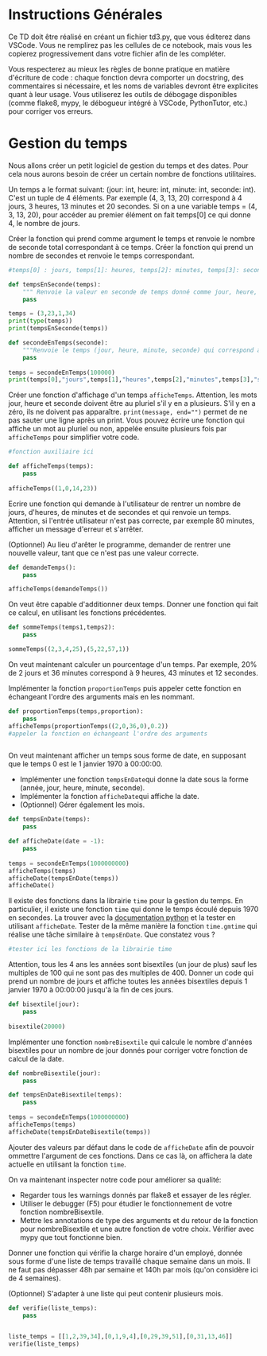 # Instructions Générales

Ce TD doit être réalisé en créant un fichier td3.py, que vous éditerez dans VSCode. Vous ne remplirez pas les cellules de ce notebook, mais vous les copierez progressivement dans votre fichier afin de les compléter.

Vous respecterez au mieux les règles de bonne pratique en matière d'écriture de code : chaque fonction devra comporter un docstring, des commentaires si nécessaire, et les noms de variables devront être explicites quant à leur usage. Vous utiliserez les outils de débogage disponibles (comme flake8, mypy, le débogueur intégré à VSCode, PythonTutor, etc.) pour corriger vos erreurs.

# Gestion du temps

Nous allons créer un petit logiciel de gestion du temps et des dates.
Pour cela nous aurons besoin de créer un certain nombre de fonctions utilitaires.

Un temps a le format suivant: (jour: int, heure: int, minute: int, seconde: int).
C'est un tuple de 4 éléments. Par exemple (4, 3, 13, 20) correspond à 4 jours, 3 heures, 13 minutes et 20 secondes.
Si on a une variable temps = (4, 3, 13, 20), pour accéder au premier élément on fait temps\[0\] ce qui donne 4,
le nombre de jours.

Créer la fonction qui prend comme argument le temps et renvoie le nombre de seconde total correspondant à ce temps.
Créer la fonction qui prend un nombre de secondes et renvoie le temps correspondant.


```python
#temps[0] : jours, temps[1]: heures, temps[2]: minutes, temps[3]: secondes

def tempsEnSeconde(temps):
    """ Renvoie la valeur en seconde de temps donné comme jour, heure, minute, seconde."""
    pass

temps = (3,23,1,34)
print(type(temps))
print(tempsEnSeconde(temps))   

def secondeEnTemps(seconde):
    """Renvoie le temps (jour, heure, minute, seconde) qui correspond au nombre de seconde passé en argument"""
    pass
    
temps = secondeEnTemps(100000)
print(temps[0],"jours",temps[1],"heures",temps[2],"minutes",temps[3],"secondes")
```

Créer une fonction d'affichage d'un temps `afficheTemps`. Attention, les mots jour, heure et seconde doivent être au pluriel s'il y en a plusieurs. S'il y en a zéro, ils ne doivent pas apparaître.
`print(message, end="")` permet de ne pas sauter une ligne après un print. 
Vous pouvez écrire une fonction qui affiche un mot au pluriel ou non, appelée ensuite plusieurs fois par `afficheTemps` pour simplifier votre code.



```python
#fonction auxiliaire ici

def afficheTemps(temps):
    pass
    
afficheTemps((1,0,14,23))
```

Ecrire une fonction qui demande à l'utilisateur de rentrer un nombre de jours, d'heures, de minutes et
de secondes et qui renvoie un temps. Attention, si l'entrée utilisateur n'est pas correcte, par exemple 80 minutes,
afficher un message d'erreur et s'arrêter.

(Optionnel) Au lieu d'arêter le programme, demander de rentrer une nouvelle valeur, tant que 
ce n'est pas une valeur correcte.


```python
def demandeTemps():
    pass

afficheTemps(demandeTemps())
```

On veut être capable d'additionner deux temps. Donner une fonction qui fait ce calcul,
en utilisant les fonctions précédentes.


```python
def sommeTemps(temps1,temps2):
    pass

sommeTemps((2,3,4,25),(5,22,57,1))
```

On veut maintenant calculer un pourcentage d'un temps. Par exemple, 20% de
2 jours et 36 minutes correspond à 9 heures, 43 minutes et 12 secondes.

Implémenter la fonction `proportionTemps` puis appeler cette fonction en échangeant l'ordre des arguments mais en les nommant.


```python
def proportionTemps(temps,proportion):
    pass
afficheTemps(proportionTemps((2,0,36,0),0.2))
#appeler la fonction en échangeant l'ordre des arguments
```


```python

```

On veut maintenant afficher un temps sous forme de date, en supposant 
que le temps 0 est le 1 janvier 1970 à 00:00:00.

* Implémenter une fonction `tempsEnDate`qui donne la date sous la forme (année, jour, heure, minute, seconde).
* Implémenter la fonction `afficheDate`qui affiche la date. 
* (Optionnel) Gérer également les mois.


```python
def tempsEnDate(temps):
    pass

def afficheDate(date = -1):
    pass
    
temps = secondeEnTemps(1000000000)
afficheTemps(temps)
afficheDate(tempsEnDate(temps))
afficheDate()
```

Il existe des fonctions dans la librairie `time` pour la gestion du temps. En particulier, il existe
une fonction `time` qui donne le temps écoulé depuis 1970 en secondes. 
La trouver avec la [documentation python](https://docs.python.org/fr/3/library/time.html#module-time) et la tester en utilisant `afficheDate`. 
Tester de la même manière la fonction `time.gmtime` qui réalise une tâche similaire à `tempsEnDate`.
Que constatez vous ?


```python
#tester ici les fonctions de la librairie time
```

Attention, tous les 4 ans les années sont bisextiles (un jour de plus) sauf les multiples de 100 qui ne sont pas des multiples de 400.
Donner un code qui prend un nombre de jours et affiche toutes les années bisextiles depuis 1 janvier 1970 à 00:00:00 jusqu'à la fin de ces jours.


```python
def bisextile(jour):
    pass
        
bisextile(20000)
```

Implémenter une fonction `nombreBisextile` qui calcule le nombre d'années bisextiles pour un nombre de jour donnés pour corriger votre fonction de calcul de la date.


```python
def nombreBisextile(jour):
    pass

def tempsEnDateBisextile(temps):
    pass
   
temps = secondeEnTemps(1000000000)
afficheTemps(temps)
afficheDate(tempsEnDateBisextile(temps))
```

Ajouter des valeurs par défaut dans le code de `afficheDate` afin de pouvoir ommettre
l'argument de ces fonctions. Dans ce cas là, on affichera la date actuelle en utilisant la fonction `time`.

On va maintenant inspecter notre code pour améliorer sa qualité:

* Regarder tous les warnings donnés par flake8 et essayer de les régler.
* Utiliser le debugger (F5) pour étudier le fonctionnement de votre fonction nombreBisextile.
* Mettre les annotations de type des arguments et du retour de la fonction pour nombreBisextile et une autre fonction de votre choix. Vérifier avec mypy que tout fonctionne bien.

Donner une fonction qui vérifie la charge horaire d'un employé, donnée sous forme d'une liste de temps travaillé chaque semaine dans un mois. Il ne faut pas dépasser 48h par semaine et 140h par mois (qu'on considère ici de 4 semaines).

(Optionnel) S'adapter à une liste qui peut contenir plusieurs mois.


```python
def verifie(liste_temps):
    pass


liste_temps = [[1,2,39,34],[0,1,9,4],[0,29,39,51],[0,31,13,46]]
verifie(liste_temps)
```
